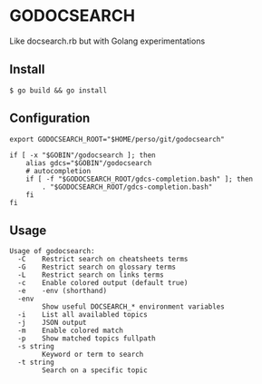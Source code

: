 # GODOCSEARCH

Like docsearch.rb but with Golang experimentations

## Install

```
$ go build && go install
```

## Configuration

```
export GODOCSEARCH_ROOT="$HOME/perso/git/godocsearch"

if [ -x "$GOBIN"/godocsearch ]; then
    alias gdcs="$GOBIN"/godocsearch
    # autocompletion
    if [ -f "$GODOCSEARCH_ROOT/gdcs-completion.bash" ]; then
        . "$GODOCSEARCH_ROOT/gdcs-completion.bash"
    fi
fi
```

## Usage

```
Usage of godocsearch:
  -C	Restrict search on cheatsheets terms
  -G	Restrict search on glossary terms
  -L	Restrict search on links terms
  -c	Enable colored output (default true)
  -e	-env (shorthand)
  -env
    	Show useful DOCSEARCH_* environment variables
  -i	List all availabled topics
  -j	JSON output
  -m	Enable colored match
  -p	Show matched topics fullpath
  -s string
    	Keyword or term to search
  -t string
    	Search on a specific topic
```

